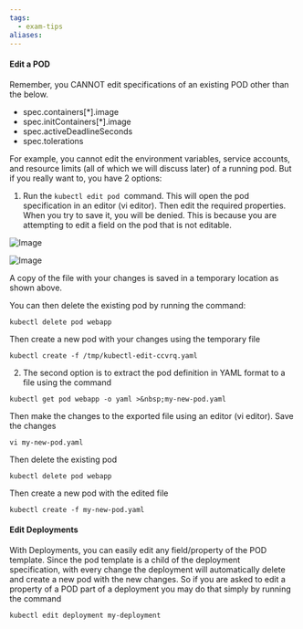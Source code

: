 ```yaml
---
tags:
  - exam-tips
aliases:
---
```

#### Edit a POD

Remember, you CANNOT edit specifications of an existing POD other than the below.

- spec.containers[*].image
- spec.initContainers[*].image
- spec.activeDeadlineSeconds
- spec.tolerations

For example, you cannot edit the environment variables, service accounts, and resource limits (all of which we will discuss later) of a running pod. But if you really want to, you have 2 options:

1. Run the `kubectl edit pod`  command. This will open the pod specification in an editor (vi editor). Then edit the required properties. When you try to save it, you will be denied. This is because you are attempting to edit a field on the pod that is not editable.

![Image](https://img-c.udemycdn.com/redactor/raw/2019-05-30_14-46-21-89ea56fea6b993ee0ccff1625b13341e.PNG)

![Image](https://img-c.udemycdn.com/redactor/raw/2019-05-30_14-47-14-07b2638d1a72cb2d5b000c00971f6436.PNG)

A copy of the file with your changes is saved in a temporary location as shown above.

You can then delete the existing pod by running the command:

```
kubectl delete pod webapp
```

Then create a new pod with your changes using the temporary file

```
kubectl create -f /tmp/kubectl-edit-ccvrq.yaml
```

2. The second option is to extract the pod definition in YAML format to a file using the command

```
kubectl get pod webapp -o yaml >&nbsp;my-new-pod.yaml
```

Then make the changes to the exported file using an editor (vi editor). Save the changes

```
vi my-new-pod.yaml
```

Then delete the existing pod

```
kubectl delete pod webapp
```

Then create a new pod with the edited file

```
kubectl create -f my-new-pod.yaml
```

#### Edit Deployments

With Deployments, you can easily edit any field/property of the POD template. Since the pod template is a child of the deployment specification, with every change the deployment will automatically delete and create a new pod with the new changes. So if you are asked to edit a property of a POD part of a deployment you may do that simply by running the command

```
kubectl edit deployment my-deployment
```